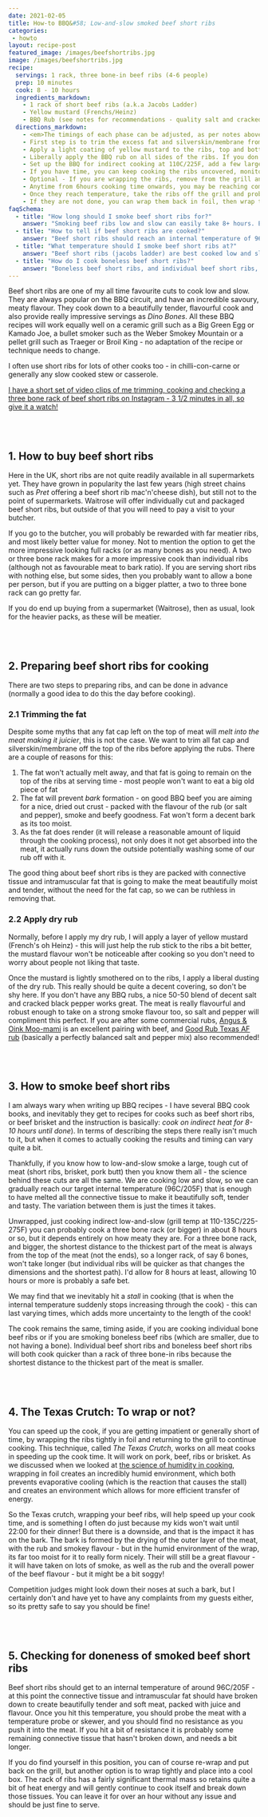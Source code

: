 ```yaml
---
date: 2021-02-05
title: How-to BBQ&#58; Low-and-slow smoked beef short ribs
categories:
 - howto
layout: recipe-post
featured_image: /images/beefshortribs.jpg
image: /images/beefshortribs.jpg
recipe:
  servings: 1 rack, three bone-in beef ribs (4-6 people)
  prep: 10 minutes
  cook: 8 - 10 hours
  ingredients_markdown:
    - 1 rack of short beef ribs (a.k.a Jacobs Ladder)
    - Yellow mustard (Frenchs/Heinz)
    - BBQ Rub (see notes for recommendations - quality salt and cracked black pepper work well here)
  directions_markdown:
    - <em>The timings of each phase can be adjusted, as per notes above. And you should test for doneness when you are unwrapping, it maybe that they are already very tender and cooked at that point.</em>
    - First step is to trim the excess fat and silverskin/membrane from the top of the rack of ribs. The top of the ribs should be visibly all meat. You do not need to trim the underside (bone side) of the ribs, or remove any membrane here.
    - Apply a light coating of yellow mustard to the ribs, top and bottom
    - Liberally apply the BBQ rub on all sides of the ribs. If you don't have any BBQ rubs, a generous application of good quality salt and cracked black pepper will work great.
    - Set up the BBQ for indirect cooking at 110C/225F, add a few large pieces of wood and smoke the ribs for 3 - 4 hours. This will let the bark start to form and the meat take on a decent amount of smoke flavour.
    - If you have time, you can keep cooking the ribs uncovered, monitoring the internal temperature. If you are short of time, and hit the stall, then you can wrap the ribs.
    - Optional - If you are wrapping the ribs, remove from the grill and tightly wrap in two layers of tin foil and return to keep cooking for a further 3-4 hours
    - Anytime from 6hours cooking time onwards, you may be reaching completion - you are aiming to take the short ribs off at an internal temperature of around 96C/205F - it may take longer than 8 hours though, so keep monitoring until they are ready.
    - Once they reach temperature, take the ribs off the grill and probe the meat with a temperature probe, there should be very little resistance to the probe as yo push it through the meat.
    - If they are not done, you can wrap them back in foil, then wrap the foil in a tea-towel and store in a cool box. The ribs will be storing a lot of heat energy, so they can continue to cook themselves for a long time (this is also a good option if you are ready early for dinner)
faqSchema:
  - title: "How long should I smoke beef short ribs for?"
    answer: "Smoking beef ribs low and slow can easily take 8+ hours. Exact timing will depend on the size of the ribs, cooking temperature and other factors. You should cook by internal temperature, not time, but allow at least 8 hours for the cook (allowing longer is a safer option)"
  - title: "How to tell if beef short ribs are cooked?"
    answer: "Beef short ribs should reach an internal temperature of 96C/205F, and when probed with a temperature probe (or skewer) they should offer little resistance (they should 'probe like button')"
  - title: "What temperature should I smoke beef short ribs at?"
    answer: "Beef short ribs (jacobs ladder) are best cooked low and slow between 110-135C/225-275F."
  - title: "How do I cook boneless beef short ribs?"
    answer: "Boneless beef short ribs, and individual beef short ribs, can be cooked exactly the same way - and the same way as a rack of beef short ribs (jacobs ladder) - the only difference will be the cook times will be significantly reduced. Boneless beef short ribs are best cooked low and slow between 110-135C/225-275F."
---
```


Beef short ribs are one of my all time favourite cuts to cook low and slow. They are always popular on the BBQ circuit, and have an incredible savoury, meaty flavour. They cook down to a beautifully tender, flavourful cook and also provide really impressive servings as _Dino Bones_. All these BBQ recipes will work equally well on a ceramic grill such as a Big Green Egg or Kamado Joe, a bullet smoker such as the Weber Smokey Mountain or a pellet grill such as Traeger or Broil King - no adaptation of the recipe or technique needs to change.

I often use short ribs for lots of other cooks too - in chilli-con-carne or generally any slow cooked stew or casserole.

<a href="https://www.instagram.com/stories/highlights/18063812545237550/" target="_blank">I have a short set of video clips of me trimming, cooking and checking a three bone rack of beef short ribs on Instagram - 3 1/2 minutes in all, so give it a watch!</a>

<br>
<br>

## 1. How to buy beef short ribs
Here in the UK, short ribs are not quite readily available in all supermarkets yet. They have grown in popularity the last few years (high street chains such as _Pret_ offering a beef short rib mac'n'cheese dish), but still not to the point of supermarkets. Waitrose will offer individually cut and packaged beef short ribs, but outside of that you will need to pay a visit to your butcher.

If you go to the butcher, you will probably be rewarded with far meatier ribs, and most likely better value for money. Not to mention the option to get the more impressive looking full racks (or as many bones as you need). A two or three bone rack makes for a more impressive cook than individual ribs (although not as favourable meat to bark ratio). If you are serving short ribs with nothing else, but some sides, then you probably want to allow a bone per person, but if you are putting on a bigger platter, a two to three bone rack can go pretty far.

If you do end up buying from a supermarket (Waitrose), then as usual, look for the heavier packs, as these will be meatier.

<br>
<br>

## 2. Preparing beef short ribs for cooking
There are two steps to preparing ribs, and can be done in advance (normally a good idea to do this the day before cooking).

### 2.1 Trimming the fat
Despite some myths that any fat cap left on the top of meat will _melt into the meat making it juicier_, this is not the case. We want to trim all fat cap and silverskin/membrane off the top of the ribs before applying the rubs. There are a couple of reasons for this:
1. The fat won't actually melt away, and that fat is going to remain on the top of the ribs at serving time - most people won't want to eat a big old piece of fat
2. The fat will prevent _bark_ formation - on good BBQ beef you are aiming for a nice, dried out crust - packed with the flavour of the rub (or salt and pepper), smoke and beefy goodness. Fat won't form a decent bark as its too moist.
3. As the fat does render (it will release a reasonable amount of liquid through the cooking process), not only does it not get absorbed into the meat, it actually runs down the outside potentially washing some of our rub off with it.

The good thing about beef short ribs is they are packed with connective tissue and intramuscular fat that is going to make the meat beautifully moist and tender, without the need for the fat cap, so we can be ruthless in removing that.

### 2.2 Apply dry rub
Normally, before I apply my dry rub, I will apply a layer of yellow mustard (French's oh Heinz) - this will just help the rub stick to the ribs a bit better, the mustard flavour won't be noticeable after cooking so you don't need to worry about people not liking that taste.

Once the mustard is lightly smothered on to the ribs, I apply a liberal dusting of the dry rub. This really should be quite a decent covering, so don't be shy here. If you don't have any BBQ rubs, a nice 50-50 blend of decent salt and cracked black pepper works great. The meat is really flavourful and robust enough to take on a strong smoke flavour too, so salt and pepper will compliment this perfect. If you are after some commercial rubs, <a href="https://angusandoink.com/collections/bbq-rubs-injections/products/moo-mami-ultimate-umami-grilling-powder?utm_source=robbishfood" target="_blank">Angus & Oink Moo-mami</a> is an excellent pairing with beef, and <a href="https://www.goodrub.co.uk/products/good-rub-texas-af-central-texas-rub-190g-shaker?utm_source=robbishfood" target="_blank">Good Rub Texas AF rub</a> (basically a perfectly balanced salt and pepper mix) also recommended!

<br>
<br>

## 3. How to smoke beef short ribs
I am always wary when writing up BBQ recipes - I have several BBQ cook books, and inevitably they get to recipes for cooks such as beef short ribs, or beef brisket and the instruction is basically: _cook on indirect heat for 8-10 hours until done_).  In terms of describing the steps there really isn't much to it, but when it comes to actually cooking the results and timing can vary quite a bit.

Thankfully, if you know how to low-and-slow smoke a large, tough cut of meat (short ribs, brisket, pork butt) then you know them all - the science behind these cuts are all the same. We are cooking low and slow, so we can gradually reach our target internal temperature (96C/205F) that is enough to have melted all the connective tissue to make it beautifully soft, tender and tasty. The variation between them is just the times it takes.

Unwrapped, just cooking indirect low-and-slow (grill temp at 110-135C/225-275F) you can probably cook a three bone rack (or bigger) in about 8 hours or so, but it depends entirely on how meaty they are. For a three bone rack, and bigger, the shortest distance to the thickest part of the meat is always from the top of the meat (not the ends), so a longer rack, of say 6 bones, won't take longer (but individual ribs will be quicker as that changes the dimensions and the shortest path). I'd allow for 8 hours at least, allowing 10 hours or more is probably a safe bet.
<br>

We may find that we inevitably hit a _stall_ in cooking (that is when the internal temperature suddenly stops increasing through the cook) - this can last varying times, which adds more uncertainty to the length of the cook!
<br>

The cook remains the same, timing aside, if you are cooking individual bone beef ribs or if you are smoking boneless beef ribs (which are smaller, due to not having a bone). Individual beef short ribs and boneless beef short ribs will both cook quicker than a rack of three bone-in ribs because the shortest distance to the thickest part of the meat is smaller.

<br>
<br>

## 4. The Texas Crutch: To wrap or not?
You can speed up the cook, if you are getting impatient or generally short of time, by wrapping the ribs tightly in foil and returning to the grill to continue cooking. This technique, called _The Texas Crutch_, works on all meat cooks in speeding up the cook time. It will work on pork, beef, ribs or brisket. As we discussed when we looked at <a href="https://www.robbishfood.com/science/2021/01/08/humidity-and-cooking/" target="_blank">the science of humidity in cooking</a>, wrapping in foil creates an incredibly humid environment, which both prevents evaporative cooling (which is the reaction that causes the stall) and creates an environment which allows for more efficient transfer of energy.

So the Texas crutch, wrapping your beef ribs, will help speed up your cook time, and is something I often do just because my kids won't wait until 22:00 for their dinner! But there is a downside, and that is the impact it has on the bark. The bark is formed by the drying of the outer layer of the meat, with the rub and smokey flavour - but in the humid environment of the wrap, its far too moist for it to really form nicely. Their will still be a great flavour - it will have taken on lots of smoke, as well as the rub and the overall power of the beef flavour - but it might be a bit soggy!

Competition judges might look down their noses at such a bark, but I certainly don't and have yet to have any complaints from my guests either, so its pretty safe to say you should be fine!

<br>
<br>

## 5. Checking for doneness of smoked beef short ribs
Beef short ribs should get to an internal temperature of around 96C/205F - at this point the connective tissue and intramuscular fat should have broken down to create beautifully tender and soft meat, packed with juice and flavour. Once you hit this temperature, you should probe the meat with a temperature probe or skewer, and you should find no resistance as you push it into the meat. If you hit a bit of resistance it is probably some remaining connective tissue that hasn't broken down, and needs a bit longer.

If you do find yourself in this position, you can of course re-wrap and put back on the grill, but another option is to wrap tightly and place into a cool box. The rack of ribs has a fairly significant thermal mass so retains quite a bit of heat energy and will gently continue to cook itself and break down those tissues. You can leave it for over an hour without any issue and should be just fine to serve.

<br>
<br>
